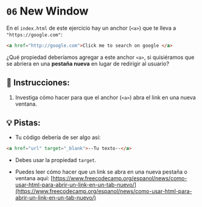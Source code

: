 # `06` New Window

En el `index.html` de este ejercicio hay un anchor (`<a>`) que te lleva a `"https://google.com"`:

```html
<a href="http://google.com">Click me to search on google </a>
```

¿Qué propiedad deberíamos agregar a este anchor `<a>`, si quisiéramos que se abriera en una **pestaña nueva** en lugar de redirigir al usuario?

## 📝 Instrucciones:

1. Investiga cómo hacer para que el anchor (`<a>`) abra el link en una nueva ventana.

## 💡 Pistas:

+ Tu código debería de ser algo así:

```md
<a href="url" target="_blank">--Tu texto--</a> 
```

+ Debes usar la propiedad `target`.

+ Puedes leer cómo hacer que un link se abra en una nueva pestaña o ventana aquí: [https://www.freecodecamp.org/espanol/news/como-usar-html-para-abrir-un-link-en-un-tab-nuevo/](https://www.freecodecamp.org/espanol/news/como-usar-html-para-abrir-un-link-en-un-tab-nuevo/)
